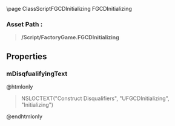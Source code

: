 \page ClassScriptFGCDInitializing FGCDInitializing
### Asset Path :
<b><blockquote>/Script/FactoryGame.FGCDInitializing</blockquote></b>
## Properties

### mDisqfualifyingText
@htmlonly
<blockquote>NSLOCTEXT("Construct Disqualifiers", "UFGCDInitializing", "Initializing")</blockquote>
@endhtmlonly

